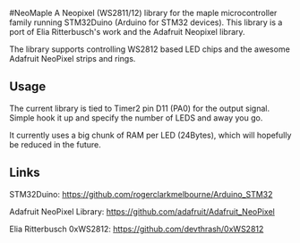 #NeoMaple
A Neopixel (WS2811/12) library for the maple microcontroller family running STM32Duino (Arduino for STM32 devices). This library is a port of Elia Ritterbusch's work and the Adafruit Neopixel library.

The library supports controlling WS2812 based LED chips and the awesome Adafruit NeoPixel strips and rings.

Usage
-----

The current library is tied to Timer2 pin D11 (PA0) for the output signal. Simple hook it up and specify the number of LEDS and away you go.

It currently uses a big chunk of RAM per LED (24Bytes), which will hopefully be reduced in the future.






Links
-----
STM32Duino: https://github.com/rogerclarkmelbourne/Arduino_STM32

Adafruit NeoPixel Library: https://github.com/adafruit/Adafruit_NeoPixel

Elia Ritterbusch 0xWS2812: https://github.com/devthrash/0xWS2812
